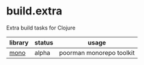 # build.extra
Extra build tasks for Clojure

| library | status | usage                    |
|---------|--------------|--------------------------|
| [mono](mono)    | alpha  |poorman monorepo toolkit |
